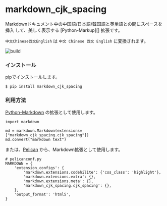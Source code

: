 <!-- -*- coding: utf-8 -*- -->
<!-- ----*---------*---------*---------*---------*---------*---------*---- -->
# markdown_cjk_spacing

Markdownドキュメント中の中国語/日本語/韓国語と英単語との間にスペースを挿入
して、美しく表示する [Python-Markup][] 拡張です。

`中文Chinese西文English` は `中文 Chinese 西文 English`
に変換されます。

![build](https://travis-ci.org/EloiseSeverin/markdown_cjk_spacing.svg?branch=master)

### インストール

pipでインストールします。

```
$ pip install markdown_cjk_spacing
```

### 利用方法

[Python-Markdown][] の拡張として使用します。

```.python
import markdown

md = markdown.Markdown(extensions=["markdown_cjk_spacing.cjk_spacing"])
md.convert("markdown text")
```

または、[Pelican][] から、Markdown拡張として使用します。

```.python
# pelicanconf.py
MARKDOWN = {
    'extension_configs': {
        'markdown.extensions.codehilite': {'css_class': 'highlight'},
        'markdown.extensions.extra': {},
        'markdown.extensions.meta': {},
        'markdown_cjk_spacing.cjk_spacing': {},
    },
    'output_format': 'html5',
}
```

[Python-Markdown]: https://github.com/Python-Markdown/markdown "Python-Markdown"
[Pelican]: https://blog.getpelican.com/ "Pelican Static Site Generator"
